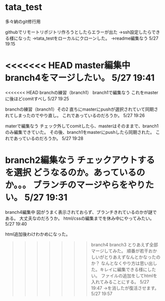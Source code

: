 # tata_test
多々納のgit修行用

githubでリモートリポジトリ作ろうとしたらエラーが出た
→ssh設定したらできる様になった
→tata_testをローカルにクローンした。
→readme編集なう
5/27 19:15

<<<<<<< HEAD
master編集中
branch4をマージしたい。
5/27 19:41
=======
<<<<<<< HEAD
branchの練習（branch1）
branch1で編集なう
これをmasterに後ほどcomitすべし
5/27 19:25

branchの練習（branch1）その2
直ちにmasterにpushが選択されていて同期されてしまったのでやり直し。
これであっているのだろうか。
5/27 19:26

materで編集なう
チェック外してcomitしたら、masterはそのままで、branch1のみ編集できていた。
その後、branch1をmasterにpushしたら同期された。
これであっているのだろうか。
5/27 19:28

branch2編集なう
チェックアウトするを選択
どうなるのか。あっているのか。。。
ブランチのマージやらをやりたい。
5/27 19:31
=======
branch4編集中
図がうまく表示されておらず、ブランチきれているのかが謎である。
大丈夫なのだろうか。
html/cssの編集までを休み中にやってみたい。
5/27 19:40

html追加後わけわかめになった。
>>>>>>> branch4
>>>>>>> branch3
とりあえず全部マージしてみた。
順番が若干おかしいがとりあえずなんとかなったのか？
なんとなくやり方は思い出した。キレイに編集できる様にしたい。
ファイルの追加をしてhtmlを入れてみることにする。
5/27 19:47
→を消したが復活させます。
5/27 19:57
